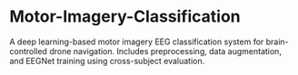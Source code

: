 # Motor-Imagery-Classification
A deep learning-based motor imagery EEG classification system for brain-controlled drone navigation. Includes preprocessing, data augmentation, and EEGNet training using cross-subject evaluation.
